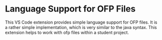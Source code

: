 # Language Support for OFP Files

This VS Code extension provides simple language support for OFP files.
It is a rather simple implementation, which is very similar to the java syntax.
This extension helps to work with ofp files within a student project.
